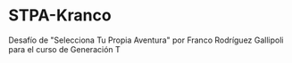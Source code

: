 # STPA-Kranco
Desafío de "Selecciona Tu Propia Aventura" por Franco Rodríguez Gallipoli para el curso de Generación T
